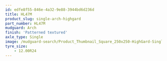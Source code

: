 ```yaml
---
id: edfe8f55-846e-4a32-9e88-3944bd6d236d
title: HL47M
product_slug: single-arch-highgard
part_number: HL47M
mudguard: Arch
finish: 'Patterned textured'
axle_type: Single
image: /mudguard-search/Product_Thumbnail_Square_250x250-HighGard-Single-Arch.jpg
tyre_size: 
    - 12.00R24
---
```

